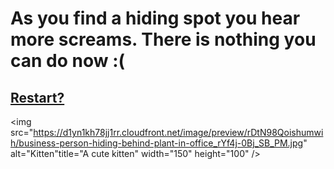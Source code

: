 # As you find a hiding spot you hear more screams. There is nothing you can do now :( 

## [Restart?](../../../README.md)

<img src="https://d1yn1kh78jj1rr.cloudfront.net/image/preview/rDtN98Qoishumwih/business-person-hiding-behind-plant-in-office_rYf4j-0Bj_SB_PM.jpg" alt="Kitten"title="A cute kitten" width="150" height="100" />
